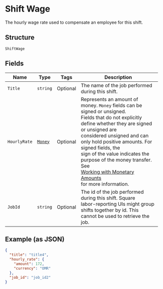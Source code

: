 
# Shift Wage

The hourly wage rate used to compensate an employee for this shift.

## Structure

`ShiftWage`

## Fields

| Name | Type | Tags | Description |
|  --- | --- | --- | --- |
| `Title` | `string` | Optional | The name of the job performed during this shift. |
| `HourlyRate` | [`Money`](../../doc/models/money.md) | Optional | Represents an amount of money. `Money` fields can be signed or unsigned.<br>Fields that do not explicitly define whether they are signed or unsigned are<br>considered unsigned and can only hold positive amounts. For signed fields, the<br>sign of the value indicates the purpose of the money transfer. See<br>[Working with Monetary Amounts](https://developer.squareup.com/docs/build-basics/working-with-monetary-amounts)<br>for more information. |
| `JobId` | `string` | Optional | The id of the job performed during this shift. Square<br>labor-reporting UIs might group shifts together by id. This cannot be used to retrieve the job. |

## Example (as JSON)

```json
{
  "title": "title4",
  "hourly_rate": {
    "amount": 172,
    "currency": "OMR"
  },
  "job_id": "job_id2"
}
```


